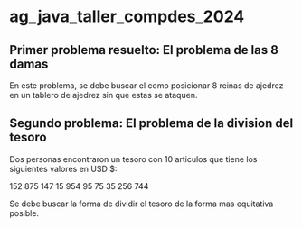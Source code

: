 # ag_java_taller_compdes_2024
## Primer problema resuelto: El problema de las 8 damas
En este problema, se debe buscar el como posicionar 8 reinas de ajedrez en un tablero de ajedrez sin que estas se ataquen.

## Segundo problema: El problema de la division del tesoro
Dos personas encontraron un tesoro con 10 articulos que tiene los siguientes valores en USD $:

152
875
147
15
954
95
75
35
256
744

Se debe buscar la forma de dividir el tesoro de la forma mas equitativa posible.
